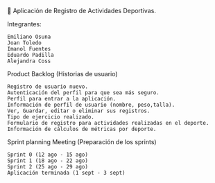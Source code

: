 🚴 Aplicación de Registro de Actividades Deportivas.

Integrantes:

    Emiliano Osuna
    Joan Toledo
    Imanol Fuentes
    Eduardo Padilla
    Alejandra Coss

Product Backlog (Historias de usuario)

    Registro de usuario nuevo.
    Autenticación del perfil para que sea más seguro.
    Perfil para entrar a la aplicación.
    Información de perfil de usuario (nombre, peso,talla).
    Ver, Guardar, editar o eliminar sus registros.
    Tipo de ejercicio realizado.
    Formulario de registro para actividades realizadas en el deporte.
    Información de cálculos de métricas por deporte.

Sprint planning Meeting (Preparación de los sprints)

    Sprint 0 (12 ago - 15 ago)
    Sprint 1 (18 ago - 22 ago)
    Sprint 2 (25 ago - 29 ago)
    Aplicación terminada (1 sept - 3 sept)
